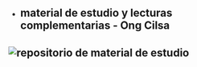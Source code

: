 * material de estudio y lecturas complementarias - Ong Cilsa 
  ---
![repositorio de material de estudio](https://github.com/user-attachments/assets/459cac9a-fe3b-45d9-a5bd-ba4c86fe996c)
---

